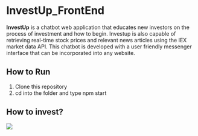 # InvestUp_FrontEnd

**InvestUp** is a chatbot web application that educates new investors on the process of investment and how to begin. Investup is also capable of retrieving real-time stock prices and relevant news articles using the IEX market data API. This chatbot is developed with a user friendly messenger interface that can be incorporated into any website.

## How to Run
1. Clone this repository
2. cd into the folder and type npm start

## How to invest?
<img src='https://github.com/lihaojin/InvestUp_FrontEnd/blob/master/gifs/howtoinvest.gif' />
